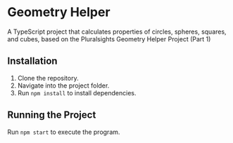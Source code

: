 # Geometry Helper

A TypeScript project that calculates properties of circles, spheres, squares, and cubes, based on the Pluralsights Geometry Helper Project (Part 1)

## Installation

1. Clone the repository.
2. Navigate into the project folder.
3. Run `npm install` to install dependencies.

## Running the Project

Run `npm start` to execute the program. 
